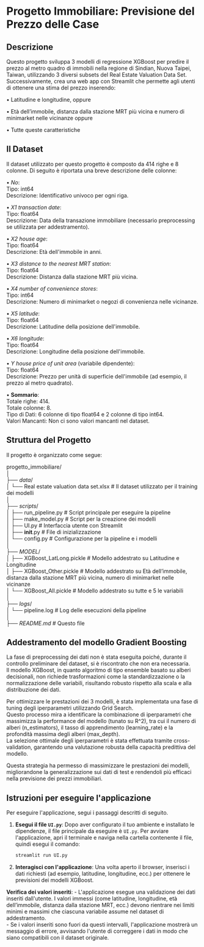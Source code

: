 # Progetto Immobiliare: Previsione del Prezzo delle Case

## Descrizione
Questo progetto sviluppa 3 modelli di regressione XGBoost per predire il prezzo al metro quadro di immobili nella regione di Sindian, Nuova Taipei, Taiwan, utilizzando 3 diversi subsets del Real Estate Valuation Data Set.  
Successivamente, crea una web app con Streamlit che permette agli utenti di ottenere una stima del prezzo inserendo:

• Latitudine e longitudine, oppure

• Età dell’immobile, distanza dalla stazione MRT più vicina e numero di minimarket nelle vicinanze oppure

• Tutte queste caratteristiche

## Il Dataset
Il dataset utilizzato per questo progetto è composto da 414 righe e 8 colonne. Di seguito è riportata una breve descrizione delle colonne:

• *No*:  
    Tipo: int64  
    Descrizione: Identificativo univoco per ogni riga.  

• *X1 transaction date*:  
    Tipo: float64  
    Descrizione: Data della transazione immobiliare (necessario preprocessing se utilizzata per addestramento).
  
• *X2 house age*:  
    Tipo: float64  
    Descrizione: Età dell'immobile in anni.  

• *X3 distance to the nearest MRT station*:  
    Tipo: float64  
    Descrizione: Distanza dalla stazione MRT più vicina.  

• *X4 number of convenience stores*:  
    Tipo: int64  
    Descrizione: Numero di minimarket o negozi di convenienza nelle vicinanze.  

• *X5 latitude*:  
    Tipo: float64  
    Descrizione: Latitudine della posizione dell'immobile.  

• *X6 longitude*:  
    Tipo: float64  
    Descrizione: Longitudine della posizione dell'immobile.  
  
• *Y house price of unit area* (variabile dipendente):  
    Tipo: float64  
    Descrizione: Prezzo per unità di superficie dell'immobile (ad esempio, il prezzo al metro quadrato).  
  
•  **Sommario**:  
Totale righe: 414.  
Totale colonne: 8.  
Tipo di Dati: 6 colonne di tipo float64 e 2 colonne di tipo int64.  
Valori Mancanti: Non ci sono valori mancanti nel dataset.  

## Struttura del Progetto
Il progetto è organizzato come segue:

progetto_immobiliare/  
│  
├── *data*/  
│   └── Real estate valuation data set.xlsx  # Il dataset utilizzato per il training dei modelli    
│  
├── *scripts*/  
│   ├── run_pipeline.py  # Script principale per eseguire la pipeline  
│   ├── make_model.py  # Script per la creazione dei modelli  
│   ├── UI.py  # Interfaccia utente con Streamlit  
│   ├── __init__.py  # File di inizializzazione  
│   └── config.py  # Configurazione per la pipeline e i modelli  
│  
├── *MODEL*/    
│       ├── XGBoost_LatLong.pickle # Modello addestrato su Latitudine e Longitudine  
│       ├── XGBoost_Other.pickle # Modello addestrato su Età dell’immobile, distanza dalla stazione MRT più vicina, numero di minimarket nelle vicinanze     
│       └── XGBoost_All.pickle # Modello addestrato su tutte e 5 le variabili    
│      
├── *logs*/    
│   └── pipeline.log  # Log delle esecuzioni della pipeline      
│      
├── *README.md*  # Questo file  




## Addestramento del modello Gradient Boosting
La fase di preprocessing dei dati non è stata eseguita poiché, durante il controllo preliminare del dataset, si è riscontrato che non era necessaria.   
Il modello XGBoost, in quanto algoritmo di tipo ensemble basato su alberi decisionali, non richiede trasformazioni come la standardizzazione o la normalizzazione delle variabili, risultando robusto rispetto alla scala e alla distribuzione dei dati.  

Per ottimizzare le prestazioni dei 3 modelli, è stata implementata una fase di tuning degli iperparametri utilizzando Grid Search.   
Questo processo mira a identificare la combinazione di iperparametri che massimizza la performance del modello (tunato su R^2), tra cui il numero di alberi (n_estimators), il tasso di apprendimento (learning_rate) e la profondità massima degli alberi (max_depth).  
La selezione ottimale degli iperparametri è stata effettuata tramite cross-validation, garantendo una valutazione robusta della capacità predittiva del modello.  

Questa strategia ha permesso di massimizzare le prestazioni dei modelli, migliorandone la generalizzazione sui dati di test e rendendoli più efficaci nella previsione dei prezzi immobiliari.  
  

## Istruzioni per eseguire l'applicazione
Per eseguire l'applicazione, segui i passaggi descritti di seguito.

1. **Esegui il file `UI.py`**:
    Dopo aver configurato il tuo ambiente e installato le dipendenze, il file principale da eseguire è `UI.py`. Per avviare l'applicazione, apri il terminale e naviga nella cartella contenente il file, quindi esegui il comando:

    ```bash
    streamlit run UI.py
    ```

2. **Interagisci con l'applicazione**:
    Una volta aperto il browser, inserisci i dati richiesti (ad esempio, latitudine, longitudine, ecc.) per ottenere le previsioni dei modelli XGBoost.  

 **Verifica dei valori inseriti**:
    - L'applicazione esegue una validazione dei dati inseriti dall'utente.   I valori immessi (come latitudine, longitudine, età dell’immobile, distanza dalla stazione MRT, ecc.) devono rientrare nei limiti minimi e massimi che ciascuna variabile assume nel dataset di addestramento.  
    - Se i valori inseriti sono fuori da questi intervalli, l'applicazione mostrerà un messaggio di errore, avvisando l'utente di correggere i dati in modo che siano compatibili con il dataset originale.


